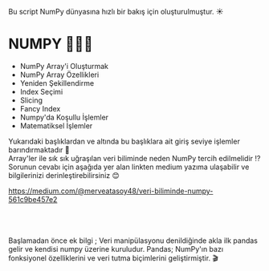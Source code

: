 Bu script NumPy dünyasına hızlı bir bakış için oluşturulmuştur. ☀ 

# NUMPY 🚀🚀🚀

* NumPy Array'i Oluşturmak
* NumPy Array Özellikleri
* Yeniden Şekillendirme
* Index Seçimi
* Slicing
* Fancy Index
* Numpy'da Koşullu İşlemler
* Matematiksel İşlemler




Yukarıdaki başlıklardan ve altında bu başlıklara ait giriş seviye işlemler barındırmaktadır 📄 <br/>
Array'ler ile sık sık uğraşılan veri biliminde neden NumPy tercih edilmelidir ⁉  <br/>
Sorunun cevabı için aşağıda yer alan linkten medium yazıma ulaşabilir ve bilgilerinizi derinleştirebilirsiniz 😊 <br/>

https://medium.com/@merveatasoy48/veri-biliminde-numpy-561c9be457e2

<br/> <br/> <br/>
Başlamadan önce ek bilgi ; 
Veri manipülasyonu denildiğinde akla ilk pandas gelir ve kendisi numpy üzerine kuruludur. 
Pandas; NumPy'ın bazı fonksiyonel özelliklerini ve veri tutma biçimlerini geliştirmiştir. 🎬
